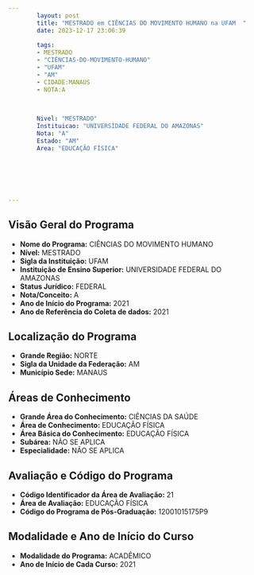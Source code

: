 ```yaml
---
        layout: post
        title: "MESTRADO em CIÊNCIAS DO MOVIMENTO HUMANO na UFAM  "
        date: 2023-12-17 23:06:39
     
        tags:
        - MESTRADO
        - "CIÊNCIAS-DO-MOVIMENTO-HUMANO"
        - "UFAM"
        - "AM"
        - CIDADE:MANAUS
        - NOTA:A
        
       

        Nivel: "MESTRADO"
        Instituicao: "UNIVERSIDADE FEDERAL DO AMAZONAS"
        Nota: "A"
        Estado: "AM"
        Area: "EDUCAÇÃO FÍSICA"
        
        
        
        
        
        
---
```

## Visão Geral do Programa
- **Nome do Programa:** CIÊNCIAS DO MOVIMENTO HUMANO
- **Nível:** MESTRADO
- **Sigla da Instituição:** UFAM
- **Instituição de Ensino Superior:** UNIVERSIDADE FEDERAL DO AMAZONAS
- **Status Jurídico:** FEDERAL
- **Nota/Conceito:** A
- **Ano de Início do Programa:** 2021
- **Ano de Referência do Coleta de dados:** 2021

## Localização do Programa
- **Grande Região:** NORTE
- **Sigla da Unidade da Federação:** AM
- **Município Sede:** MANAUS

## Áreas de Conhecimento
- **Grande Área do Conhecimento:** CIÊNCIAS DA SAÚDE
- **Área de Conhecimento:** EDUCAÇÃO FÍSICA
- **Área Básica do Conhecimento:** EDUCAÇÃO FÍSICA
- **Subárea:** NÃO SE APLICA
- **Especialidade:** NÃO SE APLICA

## Avaliação e Código do Programa
- **Código Identificador da Área de Avaliação:** 21
- **Área de Avaliação:** EDUCAÇÃO FÍSICA
- **Código do Programa de Pós-Graduação:** 12001015175P9


## Modalidade e Ano de Início do Curso
- **Modalidade do Programa:** ACADÊMICO
- **Ano de Início de Cada Curso:** 2021
